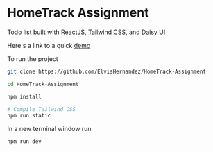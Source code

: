 # HomeTrack Assignment

Todo list built with [ReactJS](https://react.dev/learn/installation), [Tailwind CSS](https://tailwindcss.com/docs/installation), and [Daisy UI](https://daisyui.com/docs/install/)

Here's a link to a quick [demo](https://gyazo.com/6f6dc86533ca118f691c90f2e3f8f83e)

To run the project

```bash
git clone https://github.com/ElvisHernandez/HomeTrack-Assignment

cd HomeTrack-Assignment

npm install

# Compile Tailwind CSS
npm run static
```

In a new terminal window run

```bash
npm run dev
```
